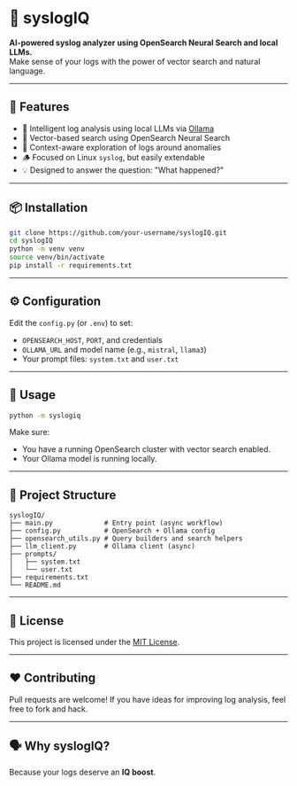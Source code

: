 
# 🧠 syslogIQ

**AI-powered syslog analyzer using OpenSearch Neural Search and local LLMs.**  
Make sense of your logs with the power of vector search and natural language.

---

## 🚀 Features

- 🔎 Intelligent log analysis using local LLMs via [Ollama](https://ollama.com/)
- 🤖 Vector-based search using OpenSearch Neural Search
- 🧵 Context-aware exploration of logs around anomalies
- 🪵 Focused on Linux `syslog`, but easily extendable
- 💡 Designed to answer the question: "What happened?"

---

## 📦 Installation

```bash
git clone https://github.com/your-username/syslogIQ.git
cd syslogIQ
python -m venv venv
source venv/bin/activate
pip install -r requirements.txt
````

---

## ⚙️ Configuration

Edit the `config.py` (or `.env`) to set:

* `OPENSEARCH_HOST`, `PORT`, and credentials
* `OLLAMA_URL` and model name (e.g., `mistral`, `llama3`)
* Your prompt files: `system.txt` and `user.txt`

---

## 🧪 Usage

```bash
python -m syslogiq
```

Make sure:

* You have a running OpenSearch cluster with vector search enabled.
* Your Ollama model is running locally.

---

## 📁 Project Structure

```text
syslogIQ/
├── main.py             # Entry point (async workflow)
├── config.py           # OpenSearch + Ollama config
├── opensearch_utils.py # Query builders and search helpers
├── llm_client.py       # Ollama client (async)
├── prompts/
│   ├── system.txt
│   └── user.txt
├── requirements.txt
└── README.md
```

---

## 📄 License

This project is licensed under the [MIT License](LICENSE).

---

## ❤️ Contributing

Pull requests are welcome! If you have ideas for improving log analysis, feel free to fork and hack.

---

## 🗣️ Why syslogIQ?

Because your logs deserve an **IQ boost**.

```

